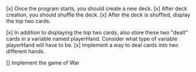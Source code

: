 [x] Once the program starts, you should create a new deck.
[x] After deck creation, you should shuffle the deck.
[x] After the deck is shuffled, display the top two cards.

[x] In addition to displaying the top two cards, also store these two "dealt" cards in a variable named playerHand. Consider what type of variable playerHand will have to be.
[x] Implement a way to deal cards into two different hands.

[] Implement the game of War
